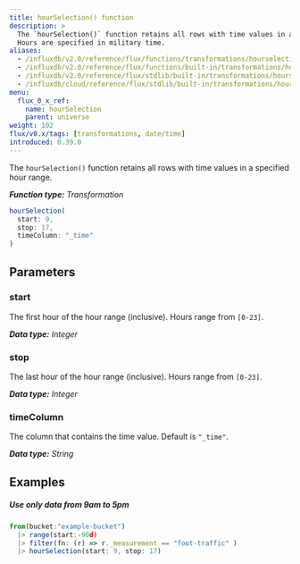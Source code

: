 ```yaml
---
title: hourSelection() function
description: >
  The `hourSelection()` function retains all rows with time values in a specified hour range.
  Hours are specified in military time.
aliases:
  - /influxdb/v2.0/reference/flux/functions/transformations/hourselection
  - /influxdb/v2.0/reference/flux/functions/built-in/transformations/hourselection/
  - /influxdb/v2.0/reference/flux/stdlib/built-in/transformations/hourselection/
  - /influxdb/cloud/reference/flux/stdlib/built-in/transformations/hourselection/
menu:
  flux_0_x_ref:
    name: hourSelection
    parent: universe
weight: 102
flux/v0.x/tags: [transformations, date/time]
introduced: 0.39.0
---
```


The `hourSelection()` function retains all rows with time values in a specified hour range.

_**Function type:** Transformation_  

```js
hourSelection(
  start: 9,
  stop: 17,
  timeColumn: "_time"
)
```

## Parameters

### start
The first hour of the hour range (inclusive).
Hours range from `[0-23]`.

_**Data type:** Integer_

### stop
The last hour of the hour range (inclusive).
Hours range from `[0-23]`.

_**Data type:** Integer_

### timeColumn
The column that contains the time value.
Default is `"_time"`.

_**Data type:** String_

## Examples

##### Use only data from 9am to 5pm
```js
from(bucket:"example-bucket")
  |> range(start:-90d)
  |> filter(fn: (r) => r._measurement == "foot-traffic" )
  |> hourSelection(start: 9, stop: 17)
```
